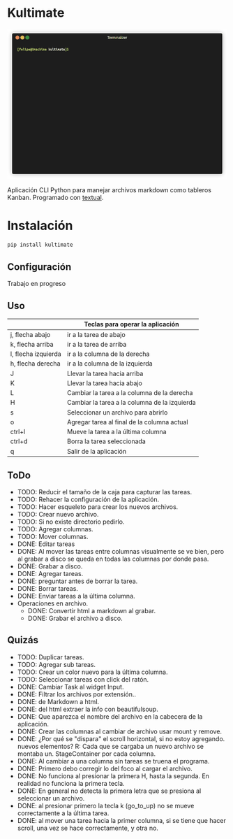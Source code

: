 # Kultimate

![kultimate](render1686782901985.gif)

Aplicación CLI Python para manejar archivos markdown como tableros Kanban.
Programado con [textual](https://textual.textualize.io/).

# Instalación

```sh
pip install kultimate
```

## Configuración

Trabajo en progreso

## Uso

|                     | Teclas para operar la aplicación              |
| ------------------- | --------------------------------------------- |
| j, flecha abajo     | ir a la tarea de abajo                        |
| k, flecha arriba    | ir a la tarea de arriba                       |
| l, flecha izquierda | ir a la columna de la derecha                 |
| h, flecha derecha   | ir a la columna de la izquierda               |
| J                   | Llevar la tarea hacia arriba                  |
| K                   | Llevar la tarea hacia abajo                   |
| L                   | Cambiar la tarea a la columna de la derecha   |
| H                   | Cambiar la tarea a la columna de la izquierda |
| s                   | Seleccionar un archivo para abrirlo           |
| o                   | Agregar tarea al final de la columna actual   |
| ctrl+l              | Mueve la tarea a la última columna            |
| ctrl+d              | Borra la tarea seleccionada                   |
| q                   | Salir de la aplicación                        |

## ToDo

- TODO: Reducir el tamaño de la caja para capturar las tareas.
- TODO: Rehacer la configuración de la aplicación.
- TODO: Hacer esqueleto para crear los nuevos archivos.
- TODO: Crear nuevo archivo.
- TODO: Si no existe directorio pedirlo.
- TODO: Agregar columnas.
- TODO: Mover columnas.
- DONE: Editar tareas
- DONE: Al mover las tareas entre columnas visualmente se ve bien, pero al
  grabar a disco se queda en todas las columnas por donde pasa.
- DONE: Grabar a disco.
- DONE: Agregar tareas.
- DONE: preguntar antes de borrar la tarea.
- DONE: Borrar tareas.
- DONE: Enviar tareas a la última columna.
- Operaciones en archivo.
  - DONE: Convertir html a markdown al grabar.
  - DONE: Grabar el archivo a disco.

## Quizás

- TODO: Duplicar tareas.
- TODO: Agregar sub tareas.
- TODO: Crear un color nuevo para la última columna.
- TODO: Seleccionar tareas con click del ratón.
- DONE: Cambiar Task al widget Input.
- DONE: Filtrar los archivos por extensión..
- DONE: de Markdown a html.
- DONE: del html extraer la info con beautifulsoup.
- DONE: Que aparezca el nombre del archivo en la cabecera de la aplicación.
- DONE: Crear las columnas al cambiar de archivo usar mount y remove.
- DONE: ¿Por qué se "dispara" el scroll horizontal, si no estoy agregando.
  nuevos elementos? R: Cada que se cargaba un nuevo archivo se montaba un.
  StageContainer por cada columna.
- DONE: Al cambiar a una columna sin tareas se truena el programa.
- DONE: Primero debo corregir lo del foco al cargar el archivo.
- DONE: No funciona al presionar la primera H, hasta la segunda. En realidad no
  funciona la primera tecla.
- DONE: En general no detecta la primera letra que se presiona al seleccionar
  un archivo.
- DONE: al presionar primero la tecla k (go_to_up) no se mueve correctamente a
  la última tarea.
- DONE: al mover una tarea hacia la primer columna, si se tiene que hacer
  scroll, una vez se hace correctamente, y otra no.
